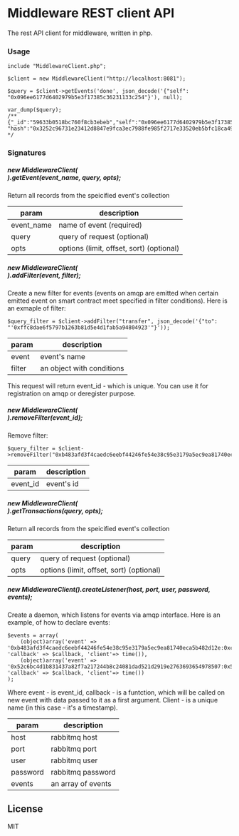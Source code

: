 # Middleware REST client API

The rest API client for middleware, written in php.

### Usage

```
include "MiddlewareClient.php";

$client = new MiddlewareClient("http://localhost:8081");

$query = $client->getEvents('done', json_decode('{"self": "0x096ee6177d6402979b5e3f17385c36231133c254"}'), null);

var_dump($query);
/** {"_id":"59633b0518bc760f8cb3ebeb","self":"0x096ee6177d6402979b5e3f17385c36231133c254",
"hash":"0x3252c96731e23412d8847e9fca3ec7988fe985f2717e33520eb5bfc18ca49282".. */
```

### Signatures

##### new MiddlewareClient(<address>).getEvent(event_name, query, opts);
Return all records from the speicified event's collection

| param | description|
| ------ | ------ |
| event_name   | name of event (required)
| query | query of request (optional)
| opts | options (limit, offset, sort) (optional)


##### new MiddlewareClient(<address>).addFilter(event, filter);
Create a new filter for events (events on amqp are emitted when certain emitted event on smart contract meet specified in filter conditions). Here is an exmaple of filter:
```
$query_filter = $client->addFilter("transfer", json_decode('{"to": "'0xffc8dae6f5797b1263b81d5e4d1fab5a94804923'"}'));
```



| param | description|
| ------ | ------ |
| event | event's name
| filter | an object with conditions

This request will return event_id - which is unique. You can use it for registration on amqp or deregister purpose. 


##### new MiddlewareClient(<address>).removeFilter(event_id);

Remove filter:
```
$query_filter = $client->removeFilter("0xb483afd3f4caedc6eebf44246fe54e38c95e3179a5ec9ea81740eca5b482d12e:0xc39b0962fcf4bb056f219a2ea0553f4a966398125c4854a6b320e7e0de5d6faa");
```



| param | description|
| ------ | ------ |
| event_id | event's id

##### new MiddlewareClient(<address>).getTransactions(query, opts);
Return all records from the speicified event's collection

| param | description|
| ------ | ------ |
| query | query of request (optional)
| opts | options (limit, offset, sort) (optional)


##### new MiddlewareClient().createListener(host, port, user, password, events);
Create a daemon, which listens for events via amqp interface. Here is an example, of how to declare events:
```
$events = array(
    (object)array('event' => '0xb483afd3f4caedc6eebf44246fe54e38c95e3179a5ec9ea81740eca5b482d12e:0xc39b0962fcf4bb056f219a2ea0553f4a966398125c4854a6b320e7e0de5d6faa', 'callback' => $callback, 'client'=> time()),
    (object)array('event' => '0x52c6bc4d1b831437a82f7a217244b8c24081dad521d2919e2763693654978507:0x579e539bc6aa4dbe228bc2a28c792ffdb6dbbe80099a25717d2f2570841b572e', 'callback' => $callback, 'client'=> time())
);
```
Where event - is event_id, callback - is a funtction, which will be called on new event with data passed to it as a first argument. Client - is a unique name (in this case - it's a timestamp).


| param | description|
| ------ | ------ |
| host | rabbitmq host
| port | rabbitmq port
| user | rabbitmq user
| password | rabbitmq password
| events | an array of events



License
----

MIT